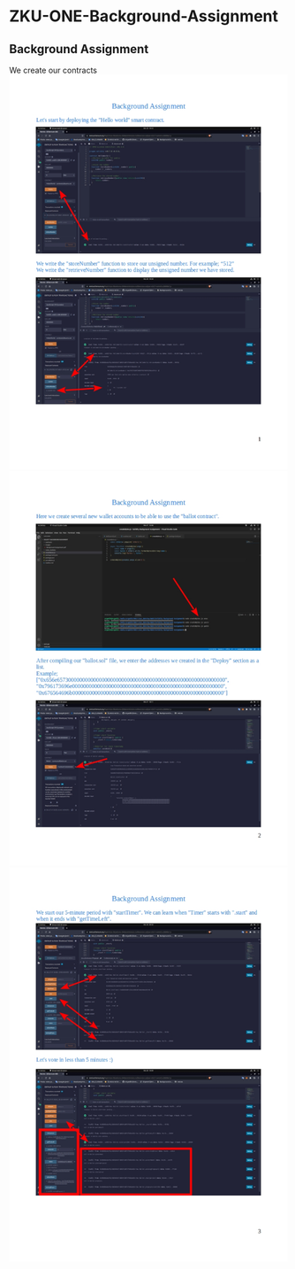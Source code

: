 # ZKU-ONE-Background-Assignment
## Background Assignment
 We create our contracts
![image 1](images/Background%20Assignment%20Page_1.jpg)
![image 1](images/Background%20Assignment%20Page_2.jpg)
![image 1](images/Background%20Assignment%20Page_3.jpg)
